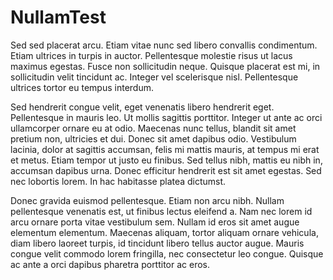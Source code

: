 # NullamTest

Sed sed placerat arcu. Etiam vitae nunc sed libero convallis condimentum. Etiam ultrices in turpis in auctor. Pellentesque molestie risus ut lacus maximus egestas. Fusce non sollicitudin neque. Quisque placerat est mi, in sollicitudin velit tincidunt ac. Integer vel scelerisque nisl. Pellentesque ultrices tortor eu tempus interdum.

Sed hendrerit congue velit, eget venenatis libero hendrerit eget. Pellentesque in mauris leo. Ut mollis sagittis porttitor. Integer ut ante ac orci ullamcorper ornare eu at odio. Maecenas nunc tellus, blandit sit amet pretium non, ultricies et dui. Donec sit amet dapibus odio. Vestibulum lacinia, dolor at sagittis accumsan, felis mi mattis mauris, at tempus mi erat et metus. Etiam tempor ut justo eu finibus. Sed tellus nibh, mattis eu nibh in, accumsan dapibus urna. Donec efficitur hendrerit est sit amet egestas. Sed nec lobortis lorem. In hac habitasse platea dictumst.

Donec gravida euismod pellentesque. Etiam non arcu nibh. Nullam pellentesque venenatis est, ut finibus lectus eleifend a. Nam nec lorem id arcu ornare porta vitae vestibulum sem. Nullam id eros sit amet augue elementum elementum. Maecenas aliquam, tortor aliquam ornare vehicula, diam libero laoreet turpis, id tincidunt libero tellus auctor augue. Mauris congue velit commodo lorem fringilla, nec consectetur leo congue. Quisque ac ante a orci dapibus pharetra porttitor ac eros.
